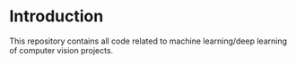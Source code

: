 # Introduction
This repository contains all code related to machine learning/deep learning of computer vision projects.
